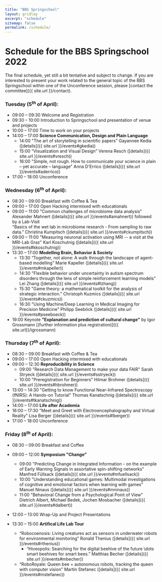 ```yaml
---
title: "BBS Springschool"
layout: gridlay
excerpt: "schedule"
sitemap: false
permalink: /schedule/
---
```

# Schedule for the BBS Springschool 2022

The final schedule, yet still a bit tentative and subject to change. If you are interested to present your work related to the general topic of the BBS Springschool within one of the Unconference session, please [contact the committee]({{ site.url }}/contact).

### Tuesday (5<sup>th</sup> of April):
- 09:00 &ndash; 09:30 Welcome and Registration
- 09:30 &ndash; 10:00 Introduction to Springschool and presentation of venue and projects
- 10:00 &ndash; 17:00 Time to work on your projects
- 14:00 &ndash; 17:00 <b>Science Communication, Design and Plain Language</b>
  - 14:00 "The art of storytelling in scientific papers" Gayannee Kedia ([details]({{ site.url }}/events#gkedia))
  - 15:00 “Visualization and Visual Design” Verena Resch ([details]({{ site.url }}/events#vresch))
  - 16:00  "Simple, not rough. How to communicate your science in plain &ndash; yet accurate &ndash; language" Anna D'Errico ([details]({{ site.url }}/events#aderrico))
- 17:00 &ndash; 18:00 Unconference
<!-- - 18:00 &ndash; 20:00 Touristic twilight tour through Graz  -->

### Wednesday (6<sup>th</sup> of April):
- 08:30 &ndash; 09:00 Breakfast with Coffee & Tea
- 09:00 &ndash; 17:00 Open Hacking intermixed with educationals
- 09:00 &ndash; 11:00 "Common challenges of microbiome data analysis" Alexander Mahnert ([details]({{ site.url }}/events#amahnert)) followed by a Lab-Visit <br>"Basics of the wet lab in microbiome research - From sampling to raw data." Christina Kumpitsch ([details]({{ site.url }}/events#ckumpitsch))
- 09:00 &ndash; 11:00 "Measuring neuronal activation using MRI -- a visit at the MRI-Lab Graz" Karl Koschutnig ([details]({{ site.url }}/events#kkoschutnig))
- 13:30 &ndash; 17:00 <b>Modelling Brain, Behavior & Society</b>
  - 13:30 “Together, not alone: A walk through the landscape of agent-based modelling” Marie Kapeller ([details]({{ site.url }}/events#mkapeller))
  - 14:30 "Flexible behavior under uncertainty in autism spectrum disorders through the lens of simple reinforcement learning models" Lei Zhang ([details]({{ site.url }}/events#lzhang))
  - 15:30 "Game theory: a mathematical toolkit for the analysis of strategic interaction." Christoph Kuzmics ([details]({{ site.url }}/events#ckuzmics))
  - 16:30 "Using Machine/Deep Learning in Medical Imaging for Precision Medicine" Philipp Seeböck ([details]({{ site.url }}/events#pseeboeck)) 
- 19:00 Keynote <b>"Explanation and prediction of cultural change"</b> by Igor Grossmann [(further information plus registration)]({{ site.url}}/igrossmann)

### Thursday (7<sup>th</sup> of April):
- 08:30 &ndash; 09:00 Breakfast with Coffee & Tea
- 09:00 &ndash; 17:00 Open Hacking intermixed with educationals
- 09:00 &ndash; 12:30 <b>Reproducibility in Science</b>
  - 09:00 "Research Data Management to make your data FAIR" Sarah Stryeck ([details]({{ site.url }}/events#sstryeck))
  - 10:00 "Preregistration for Beginners" Hilmar Brohmer ([details]({{ site.url }}/events#hbrohmer))
- 13:00 &ndash; 14:30 "Getting to know Functional Near-Infrared Spectroscopy (fNIRS): A Hands-on Tutorial" Thomas Kanatschnig  ([details]({{ site.url }}/events#tkanatschnig))
- 14:00 &ndash; 17:00 <b>Life after Academia</b>
- 16:00 &ndash; 17:30 "Meet and Greet with Electroencephalography and Virtual Reality" Lisa Berger ([details]({{ site.url }}/events#lberger))
- 17:00 &ndash; 18:00 Unconference
<!-- - 19:00 &ndash; 22:00 Dinner at a fancy place -->

### Friday (8<sup>th</sup> of April):
- 08:30 &ndash; 09:00 Breakfast and Coffee
- 09:00 &ndash; 12:00 <b>Symposium "Change"</b>
  - 09:00 "Predicting Change in Integrated Information - on the example of Early Warning Signals in assortative spin-shifting networks" Manfred Füllsack ([details]({{ site.url }}/events#mfuellsack))
  - 10:00 "Understanding educational games: Multimodal investigations of cognitive and emotional factors when learning with games" Manuel Ninaus  ([details]({{ site.url }}/events#mninaus))
  - 11:00 "Behavioral Change from a Psychological Point of View" Dietrich Albert, Michael Bedek, Jochen Mosbacher  ([details]({{ site.url }}/events#dalbert))

- 12:00 &ndash; 13:00 Wrap-Up and Project Presentations
- 13:30 &ndash; 15:00 <b>Artifical Life Lab Tour</b>
  - “Robocoenosis: Living creatures act as sensors in underwater robots for environmental monitoring” Ronald Thenius ([details]({{ site.url }}/events#rthenius))
	- “Hiveopolis: Searching for the digital beehive of the future \dots smart beehives for smart bees.”  Matthias Becher ([details]({{ site.url }}/events#mbecher))
  - “RoboRoyale: Queen bee + autonomous robots, tracking the queen with computer vision"  Martin Stefanec ([details]({{ site.url }}/events#mstefanec))
